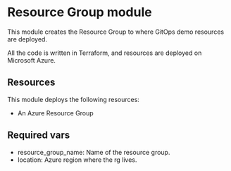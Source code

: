 # Resource Group module

This module creates the Resource Group to where GitOps demo resources are deployed.

All the code is written in Terraform, and resources are deployed on Microsoft Azure.

## Resources
This module deploys the following resources:

 - An Azure Resource Group

## Required vars

- resource_group_name: Name of the resource group.
- location: Azure region where the rg lives.